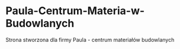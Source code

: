 # Paula-Centrum-Materia-w-Budowlanych
Strona stworzona dla firmy Paula - centrum materiałów budowlanych
